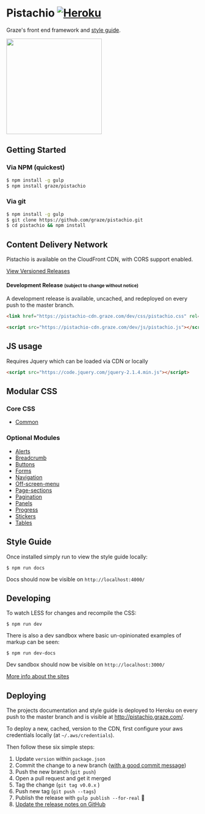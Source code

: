 # Pistachio [![Heroku](http://heroku-badge.herokuapp.com/?app=graze-pistachio&style=flat)](http://pistachio.graze.com)

Graze's front end framework and [style guide](http://pistachio.graze.com).

<img src="http://i.giphy.com/104bRNqTMy2wE.gif" width="250">

## Getting Started

### Via NPM (quickest)

```bash
$ npm install -g gulp
$ npm install graze/pistachio
```

### Via git

```bash
$ npm install -g gulp
$ git clone https://github.com/graze/pistachio.git
$ cd pistachio && npm install
```

## Content Delivery Network

Pistachio is available on the CloudFront CDN, with CORS support enabled.

[View Versioned Releases](https://github.com/graze/pistachio/releases)

#### Development Release <small>(subject to change without notice)</small>

A development release is available, uncached, and redeployed on every push to the master branch.

```html
<link href="https://pistachio-cdn.graze.com/dev/css/pistachio.css" rel="stylesheet">
```

```html
<script src="https://pistachio-cdn.graze.com/dev/js/pistachio.js"></script>
```

## JS usage

Requires Jquery which can be loaded via CDN or locally

```html
<script src="https://code.jquery.com/jquery-2.1.4.min.js"></script>
```

## Modular CSS

### Core CSS

 - [Common](https://pistachio-cdn.graze.com/dev/css/common.css)

### Optional Modules

 - [Alerts](https://pistachio-cdn.graze.com/dev/css/alerts.css)
 - [Breadcrumb](https://pistachio-cdn.graze.com/dev/css/breadcrumb.css)
 - [Buttons](https://pistachio-cdn.graze.com/dev/css/buttons.css)
 - [Forms](https://pistachio-cdn.graze.com/dev/css/forms.css)
 - [Navigation](https://pistachio-cdn.graze.com/dev/css/navigation.css)
 - [Off-screen-menu](https://pistachio-cdn.graze.com/dev/css/off-screen-menu.css)
 - [Page-sections](https://pistachio-cdn.graze.com/dev/css/page-sections.css)
 - [Pagination](https://pistachio-cdn.graze.com/dev/css/pagination.css)
 - [Panels](https://pistachio-cdn.graze.com/dev/css/panels.css)
 - [Progress](https://pistachio-cdn.graze.com/dev/css/progress.css)
 - [Stickers](https://pistachio-cdn.graze.com/dev/css/stickers.css)
 - [Tables](https://pistachio-cdn.graze.com/dev/css/tables.css)

## Style Guide

Once installed simply run to view the style guide locally:

```
$ npm run docs
```

Docs should now be visible on ```http://localhost:4000/```

## Developing

To watch LESS for changes and recompile the CSS:

```
$ npm run dev
```

There is also a dev sandbox where basic un-opinionated examples of markup can be seen:

```
$ npm run dev-docs
```

Dev sandbox should now be visible on ```http://localhost:3000/```

[More info about the sites](site/README.md)

## Deploying

The projects documentation and style guide is deployed to Heroku on every push to the master branch and is visible at http://pistachio.graze.com/.

To deploy a new, cached, version to the CDN, first configure your aws credentials locally (at `~/.aws/credentials`).

Then follow these six simple steps:

1. Update `version` within `package.json`
2. Commit the change to a new branch ([with a good commit message](http://tbaggery.com/2008/04/19/a-note-about-git-commit-messages.html))
3. Push the new branch (`git push`)
4. Open a pull request and get it merged
5. Tag the change (`git tag v0.0.x` )
6. Push new tag (`git push --tags`)
7. Publish the release with `gulp publish --for-real` :rocket:
8. [Update the release notes on GitHub](https://github.com/graze/pistachio/tags)
